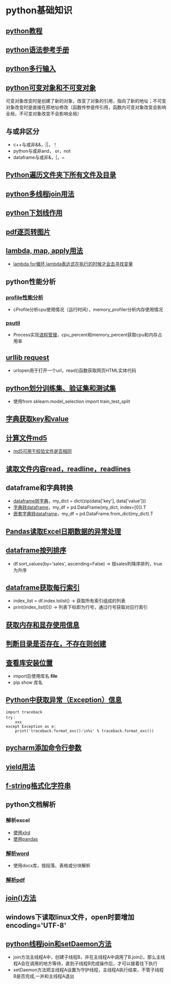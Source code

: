 # python基础知识
## [python教程](https://docs.python.org/zh-cn/3/tutorial/index.html)
## [python语法参考手册](https://docs.python.org/zh-cn/3/reference/index.html#reference-index)
## [python多行输入](https://blog.csdn.net/heshiip/article/details/86511406)
## [python可变对象和不可变对象](https://zhuanlan.zhihu.com/p/34395671)
可变对象改变时是创建了新的对象，改变了对象的引用，指向了新的地址；不可变对象改变时是直接在原地址修改（函数传参是传引用，函数内可变对象改变会影响全局，不可变对象改变不会影响全局）
## 与或非区分
* c++与或非&&，||，！
* python与或非and， or，not
* dataframe与或非&，|，~
## [Python遍历文件夹下所有文件及目录](https://blog.csdn.net/mighty13/article/details/77995857)
## [python多线程join用法](https://blog.csdn.net/whatday/article/details/124308427)
## [python下划线作用](https://zhuanlan.zhihu.com/p/36173202)
## [pdf逐页转图片](https://www.codeleading.com/article/43065377472/)
## [lambda, map, apply用法](https://zhuanlan.zhihu.com/p/42756654)
* [lambda for循环](https://www.cnblogs.com/liuq/p/6073855.html),[lambda表达式在执行的时候才会去寻找变量](https://www.cxyzjd.com/article/qq_43218657/102492599)
## python性能分析
### [profile性能分析](https://www.cnblogs.com/mikezhang/p/pythonprofile20170907.html)
* cProfile分析cpu使用情况（运行时间），memory_profiler分析内存使用情况
### [psutil](https://www.cnblogs.com/iamjianghao/p/11894623.html)
* Process实现[进程管理](https://www.cnblogs.com/zhuosanxun/p/15194175.html)，cpu_percent和memory_percent获取cpu和内存占用率
## [urllib request](https://www.runoob.com/python3/python-urllib.html)
* urlopen用于打开一个url，read()函数获取网页HTML实体代码
## [python划分训练集、验证集和测试集](https://blog.csdn.net/haoji007/article/details/106165488)
* 使用from sklearn.model_selection import train_test_split
## [字典获取key和value](https://blog.csdn.net/liuweiyuxiang/article/details/80561256)
## [计算文件md5](https://www.cnblogs.com/xiaodekaixin/p/11203857.html)
* [md5可用于校验文件是否相同](https://cloud.tencent.com/developer/article/1485440)
## [读取文件内容read，readline，readlines](https://blog.csdn.net/qq_37828488/article/details/100024924)
## dataframe和字典转换
* [dataframe转字典](https://blog.csdn.net/sinat_26811377/article/details/100065580)，my_dict = dict(zip(data['key'], data['value']))
* [字典转dataframe](https://blog.csdn.net/zx1245773445/article/details/103480750)，my_df = pd.DataFrame(my_dict, index=[0]).T
* [嵌套字典转dataframe](https://blog.csdn.net/xiuxiuxiu666/article/details/115404463)，my_df = pd.DataFrame.from_dict(my_dict).T
## [Pandas读取Excel日期数据的异常处理](https://bbs.huaweicloud.com/blogs/303768)
## [dataframe按列排序](https://blog.csdn.net/zn505119020/article/details/78315812)
* df.sort_values(by='sales', ascending=False) -> 按sales列降序排列，true为升序
## [dataframe获取每行索引](https://blog.csdn.net/xjb329859013/article/details/108401375)
* index_list = df.index.tolist() -> 获取所有索引组成的列表
* print(index_list[0]) -> 列表下标即为行号，通过行号获取对应行索引
## [获取内存和显存使用信息](https://www.codeleading.com/article/88515622463/)

## [判断目录是否存在，不存在则创建](https://blog.csdn.net/u013247765/article/details/79050947)
## [查看库安装位置](https://blog.csdn.net/C_chuxin/article/details/82960824)
* import后使用库名.__file__
* pip show 库名
## [Python中获取异常（Exception）信息](https://www.cnblogs.com/klchang/p/4635040.html)
```
import traceback
try： 
    xxx
except Exception as e:
    print('traceback.format_exc():\n%s' % traceback.format_exc())
```
## [pycharm添加命令行参数](https://blog.csdn.net/counte_rking/article/details/78837028)
## [yield用法](https://www.runoob.com/w3cnote/python-yield-used-analysis.html)
## [f-string格式化字符串](https://cloud.tencent.com/developer/article/1742486)
## python文档解析
### 解析excel
* [使用xlrd](https://juejin.cn/post/6844903777825193992)
* [使用pandas](https://cloud.tencent.com/developer/article/1559513)
### [解析word](https://blog.csdn.net/qq_43350524/article/details/107857872)
* 使用docx库，按段落、表格或分块解析
### [解析pdf](http://www.ityouknow.com/python/2020/01/02/python-pdf-107.html)
## [join()方法](https://blog.csdn.net/doiido/article/details/43538833)
## windows下读取linux文件，open时要增加encoding='UTF-8'
## [python线程join和setDaemon方法](https://www.cnblogs.com/alan-babyblog/p/5325071.html)
* join方法主线程A中，创建子线程B，并在主线程A中调用了B.join()，那么主线程A会在调用的地方等待，直到子线程B完成操作后，才可以接着往下执行
* setDaemon方法把主线程A设置为守护线程，主线程A执行结束，不管子线程B是否完成,一并和主线程A退出
